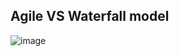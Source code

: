 ## Agile VS Waterfall model

![image](https://user-images.githubusercontent.com/74251229/196496599-8296d2e9-58ae-41ad-8a31-62bab357692b.png)
